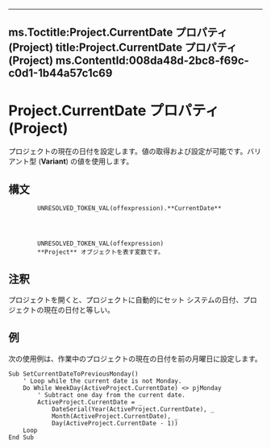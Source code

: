 

---
ms.Toctitle:Project.CurrentDate プロパティ (Project)
title:Project.CurrentDate プロパティ (Project)
ms.ContentId:008da48d-2bc8-f69c-c0d1-1b44a57c1c69
---
# Project.CurrentDate プロパティ (Project)




プロジェクトの現在の日付を設定します。値の取得および設定が可能です。バリアント型 (**Variant**) の値を使用します。

## 構文

            UNRESOLVED_TOKEN_VAL(offexpression).**CurrentDate**




            UNRESOLVED_TOKEN_VAL(offexpression)
            **Project** オブジェクトを表す変数です。



## 注釈
プロジェクトを開くと、プロジェクトに自動的にセット システムの日付、プロジェクトの現在の日付と等しい。



## 例
次の使用例は、作業中のプロジェクトの現在の日付を前の月曜日に設定します。

```vba
Sub SetCurrentDateToPreviousMonday()
    ' Loop while the current date is not Monday. 
    Do While WeekDay(ActiveProject.CurrentDate) <> pjMonday 
        ' Subtract one day from the current date. 
        ActiveProject.CurrentDate = _ 
            DateSerial(Year(ActiveProject.CurrentDate), _ 
            Month(ActiveProject.CurrentDate), _ 
            Day(ActiveProject.CurrentDate - 1)) 
    Loop
End Sub
```





